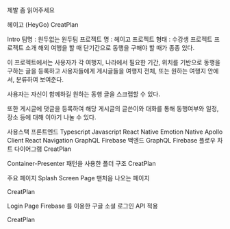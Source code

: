 제발 좀 읽어주세요

헤이고 (HeyGo)
CreatPlan

Intro
팀명 : 원두없는 원두팀
프로젝트 명 : 헤이고
프로젝트 형태 : 수강생 프로젝트
프로젝트 소개
해외 여행을 할 때 단기간으로 동행을 구해야 할 때가 종종 있다.

이 프로젝트에서는 사용자가 각 여행지, 나라에서 필요한 기간, 위치를 기반으로 동행을 구하는 글을 등록하고 사용자들에게 게시글들을 여행지 전체, 또는 원하는 여행지 안에서, 분류하여 보여준다.

사용자는 자신이 함께하길 원하는 동행 글을 스크랩할 수 있다.

또한 게시글에 댓글을 등록하여 해당 게시글의 글쓴이와 대화를 통해 동행여부와 일정, 장소 등에 대해 이야기 나눌 수 있다.

사용스택
프론트엔드
Typescript
Javascript
React Native
Emotion Native
Apollo Client
React Navigation
GraphQL
Firebase
백엔드
GraphQL
Firebase
플로우 차트
다이어그램
CreatPlan

Container-Presenter 패턴을 사용한 폴더 구조
CreatPlan

주요 페이지
Splash Screen Page
맨처음 나오는 페이지

CreatPlan

Login Page
Firebase 를 이용한 구글 소셜 로그인 API 적용

CreatPlan